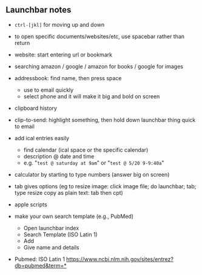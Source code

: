 ## Launchbar notes

- `ctrl-[jkl]` for moving up and down

- to open specific documents/websites/etc, use spacebar rather than return

- website: start entering url or bookmark

- searching amazon / google / amazon for books / google for images

- addressbook: find name, then press space

  - use to email quickly
  - select phone and it will make it big and bold on screen

- clipboard history

- clip-to-send: highlight something, then hold down launchbar thing quick to email

- add ical entries easily

  - find calendar (ical space or the specific calendar)
  - description @ date and time
  - e.g. "`test @ saturday at 9am`" or "`test @ 5/20 9-9:40a`"

- calculator by starting to type numbers (answer big on screen)

- tab gives options (eg to resize image: click image file; do launchbar; tab; type resize copy as plain text: tab then cpt)

- apple scripts

- make your own search template (e.g., PubMed)

  - Open launchbar index
  - Search Template (ISO Latin 1)
  - Add
  - Give name and details

- Pubmed: ISO Latin 1
  <https://www.ncbi.nlm.nih.gov/sites/entrez?db=pubmed&term=*>
